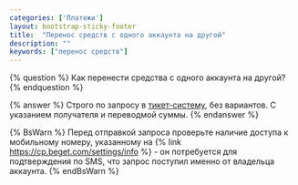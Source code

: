 ```yaml
---
categories: ['Платежи']
layout: bootstrap-sticky-footer
title:  "Перенос средств с одного аккаунта на другой"
description: ""
keywords: ["перенос средств"]
--- 
```

{% question %}
Как перенести средства с одного аккаунта на другой?
{% endquestion %}

{% answer %}
Строго по запросу в [тикет-систему](https://cp.beget.com/support), без вариантов. С указанием получателя и переводмой суммы.
{% endanswer %}

{% BsWarn %}
Перед отправкой запроса проверьте наличие доступа к мобильному номеру, указанному на {% link https://cp.beget.com/settings/info %} - он потребуется для подтверждения по SMS, что запрос поступил именно от владельца аккаунта.
{% endBsWarn %}

